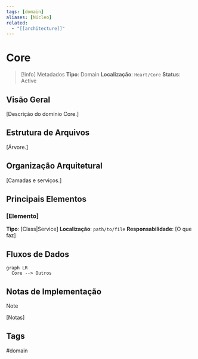 ```yaml
---
tags: [domain]
aliases: [Núcleo]
related:
  - "[[architecture]]"
---
```


# Core

> [!info] Metadados
> **Tipo**: Domain
> **Localização**: `Heart/Core`
> **Status**: Active

## Visão Geral
[Descrição do domínio Core.]

## Estrutura de Arquivos
[Árvore.]

## Organização Arquitetural
[Camadas e serviços.]

## Principais Elementos

### [Elemento]
**Tipo**: [Class|Service]
**Localização**: `path/to/file`
**Responsabilidade**: [O que faz]

## Fluxos de Dados
```mermaid
graph LR
  Core --> Outros
```

## Notas de Implementação
> [!note]
> [Notas]

## Tags
#domain